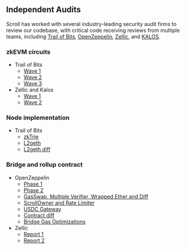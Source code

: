 ## Independent Audits
Scroll has worked with several industry-leading security audit firms to review our codebase, with critical code receiving reviews from multiple teams, including [Trail of Bits](https://www.trailofbits.com/), [OpenZeppelin](https://www.openzeppelin.com/), [Zellic](https://www.zellic.io/), and [KALOS](https://www.kalos.xyz/).

### zkEVM circuits
- Trail of Bits
  - [Wave 1](./zkEVM%20circuits/2023-04-scroll-zkEVM-wave1-securityreview%20(1).pdf)
  - [Wave 2](./zkEVM%20circuits/2023-08-scroll-zkEVM-wave2-securityreview.pdf)
  - [Wave 3](./zkEVM%20circuits/2023-09-scroll-zkEVM-wave3-securityreview.pdf)
- Zellic and Kalos
  - [Wave 1](./zkEVM%20circuits/Scroll%20zkEVM%20-%20Part%201%20-%20Audit%20Report.pdf)
  - [Wave 2](./zkEVM%20circuits/Scroll%20zkEVM%20-%20Part%202%20-%20Audit%20Report.pdf)

### Node implementation
- Trail of Bits
  - [zkTrie](./Node%20implementation/2023-07-scroll-zktrie-securityreview.pdf)
  - [L2geth](./Node%20implementation/2023-08-scrollL2geth-initial-securityreview.pdf)
  - [L2geth diff](./Node%20implementation/2023-08-scrollL2geth-securityreview.pdf)

### Bridge and rollup contract
- OpenZeppelin
  - [Phase 1](./Bridge%20and%20rollup%20contract/202307%20Scroll%20Layer%201%20Audit%20Report.pdf)
  - [Phase 2](./Bridge%20and%20rollup%20contract/202307%20Scroll%20Layer%202%20Audit%20Report.pdf)
  - [GasSwap, Multiple Verifier, Wrapped Ether and Diff](./Bridge%20and%20rollup%20contract//202308%20Scroll%20GasSwap,%20Multiple%20Verifier,%20Wrapped%20Ether%20and%20Diff%20Final%20Audit%20Report.pdf)
  - [ScrollOwner and Rate Limiter](./Bridge%20and%20rollup%20contract/202309%20ScrollOwner%20and%20Rate%20Limiter%20Audit.pdf)
  - [USDC Gateway](./Bridge%20and%20rollup%20contract/202309%20Scroll%20USDC%20Gateway%20Audit%20Report.pdf)
  - [Contract diff](./Bridge%20and%20rollup%20contract/202309%20Scroll%20Diff%20Audit%20Report.pdf)
  - [Bridge Gas Optimizations](./Bridge%20and%20rollup%20contract/Scroll%20-%20Bridge%20Gas%20Optimizations%20Audit%20Report%20(Feb%202024).pdf)
- Zellic
  - [Report 1](./Bridge%20and%20rollup%20contract/Scroll%20-%2005.26.23%20Zellic%20Audit%20Report.pdf)
  - [Report 2](./Bridge%20and%20rollup%20contract/Scroll%20-%2009.27.23%20Zellic%20Audit%20Report.pdf)
